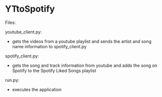 # YTtoSpotify

Files:

youtube_client.py:
- gets the videos from a youtube playlist and sends the artist and song name information to spotify_client.py

spotify_client.py:
- gets the song and track information from youtube and adds the song on Spotify to the Spotify Liked Songs playlist

run.py:
- executes the application

